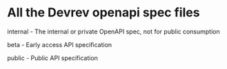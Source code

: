 # All the Devrev openapi spec files

internal - The internal or private OpenAPI spec, not for public consumption

beta - Early access API specification

public - Public API specification

